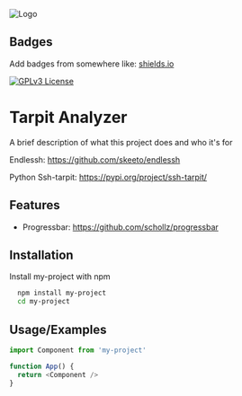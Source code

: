 
![Logo](https://dev-to-uploads.s3.amazonaws.com/uploads/articles/th5xamgrr6se0x5ro4g6.png)


## Badges

Add badges from somewhere like: [shields.io](https://shields.io/)

[![GPLv3 License](https://img.shields.io/badge/License-GPL%20v3-yellow.svg)](https://opensource.org/licenses/)


# Tarpit Analyzer

A brief description of what this project does and who it's for

Endlessh: https://github.com/skeeto/endlessh

Python Ssh-tarpit: https://pypi.org/project/ssh-tarpit/

## Features

- Progressbar: https://github.com/schollz/progressbar


## Installation

Install my-project with npm

```bash
  npm install my-project
  cd my-project
```
    
## Usage/Examples

```javascript
import Component from 'my-project'

function App() {
  return <Component />
}
```

